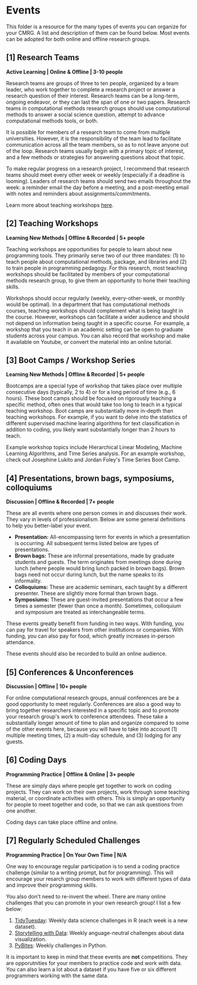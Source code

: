 # Events
This folder is a resource for the many types of events you can organize for your CMRG. A list and description of them can be found below. Most events can be adopted for both online and offline research groups. 

## [1] Research Teams
**Active Learning | Online & Offline | 3-10 people**

Research teams are groups of three to ten people, organized by a team leader, who work together to complete a research project or answer a research question of their interest. Research teams can be a long-term, ongoing endeavor, or they can last the span of one or two papers. Research teams in computational methods research groups should use computational methods to answer a social science question,  attempt to advance computational methods tools, or both. 

It is possible for members of a research team to come from multiple universities. However, it is the responsibility of the team lead to facilitate communication across all the team members, so as to not leave anyone out of the loop. Research teams usually begin with a primary topic of interest, and a few methods or strategies for answering questions about that topic. 

To make regular progress on a research project, I recommend that research teams should meet every other week or weekly (especially if a deadline is looming). Leaders of research teams should send two emails throughout the week: a reminder email the day before a meeting, and a post-meeting email with notes and reminders about assignments/commitments.

Learn more about teaching workshops [here](https://github.com/jlukito/computational-comm-rg-guide/blob/master/events/teaching-workshops.md).

## [2] Teaching Workshops
**Learning New Methods | Offline & Recorded | 5+ people**

Teaching workshops are opportunities for people to learn about new programming tools. They primarily serve two of our three mandates: (1) to teach people about computational methods, package, and libraries and (2) to train people in programming pedagogy. For this research, most teaching workshops should be facilitated by members of your computational methods research group, to give them an opportunity to hone their teaching skills.

Workshops should occur regularly (weekly, every-other-week, or monthly would be optimal). In a department that has computational methods courses, teaching workshops should complement what is being taught in the course. However, workshops can facilitate a wider audience and should not depend on information being taught in a specific course. For example, a workshop that you teach in an academic setting can be open to graduate students across your campus. You can also record that workshop and make it available on Youtube, or convert the material into an online tutorial. 

## [3] Boot Camps / Workshop Series
**Learning New Methods | Offline & Recorded | 5+ people**

Bootcamps are a special type of workshop that takes place over multiple consecutive days (typically, 2 to 4) or for a long period of time (e.g., 6 hours). These boot camps should be focused on rigorously teaching a specific method, often ones that would take too long to teach in a typical teaching workshop. Boot camps are substantially more in-depth than teaching workshops. For example, if you want to delve into the statistics of different supervised machine learing algorithms for text classification in addition to coding, you likely want substantially longer than 2 hours to teach. 

Example workshop topics include Hierarchical Linear Modeling, Machine Learning Algorithms, and Time Series analysis. For an example workshop, check out Josephine Lukito and Jordan Foley's Time Series Boot Camp. 

## [4] Presentations, brown bags, symposiums, colloquiums
**Discussion | Offline & Recorded | 7+ people**

These are all events where one person comes in and discusses their work. They vary in levels of professionalism. Below are some general definitions to help you better-label your event.

* **Presentation:** All-encompassing term for events in which a presentation is occurring. All subsequent terms listed below are types of presentations.
*	**Brown bags:** These are informal presentations, made by graduate students and guests. The term originates from meetings done during lunch (where people would bring lunch packed in brown bags). Brown bags need not occur during lunch, but the name speaks to its informality.
* **Colloquiums:** These are academic seminars, each taught by a different presenter. These are slightly more formal than brown bags. 
*	**Symposiums:** These are guest-invited presentations that occur a few times a semester (fewer than once a month). Sometimes, colloquium and symposium are treated as interchangeable terms.

These events greatly benefit from funding in two ways. With funding, you can pay for travel for speakers from other institutions or companies. With funding, you can also pay for food, which greatly increases in-person attendance.

These events should also be recorded to build an online audience.

## [5] Conferences & Unconferences
**Discussion | Offline | 10+ people**

For online computational research groups, annual conferences are be a good opportunity to meet regularly. Conferences are also a good way to bring together researchers interested in a specific topic and to promote your research group's work to conference attendees. These take a substantially longer amount of time to plan and organize compared to some of the other events here, because you will have to take into account (1) multiple meeting times, (2) a multi-day schedule, and (3) lodging for any guests. 

## [6] Coding Days
**Programming Practice | Offline & Online | 3+ people**

These are simply days where people get together to work on coding projects. They can work on their own projects, work through some teaching material, or coordinate activities with others. This is simply an opportunity for people to meet together and code, so that we can ask questions from one another.

Coding days can take place offline and online.

## [7] Regularly Scheduled Challenges
**Programming Practice | On Your Own Time | N/A** 

One way to encourage regular participation is to send a coding practice challenge (similar to a writing prompt, but for programming). This will encourage your resarch group members to work with different types of data and improve their programming skills.

You also don't need to re-invent the wheel. There are many online challenges that you can promote in your own research group! I list a few below:

1. [TidyTuesday](https://github.com/rfordatascience/tidytuesday): Weekly data science challenges in R (each week is a new dataset).
2. [Storytelling with Data](http://www.storytellingwithdata.com/swdchallenge): Weekly anguage-neutral challenges about data visualization.
3. [PyBites](https://pybit.es/pages/challenges.html): Weekly challenges in Python.

It is important to keep in mind that these events are **not** competitions. They are opporutnities for your members to practice code and work with data. You can also learn a lot about a dataset if you have five or six different programmers working with the same data. 
